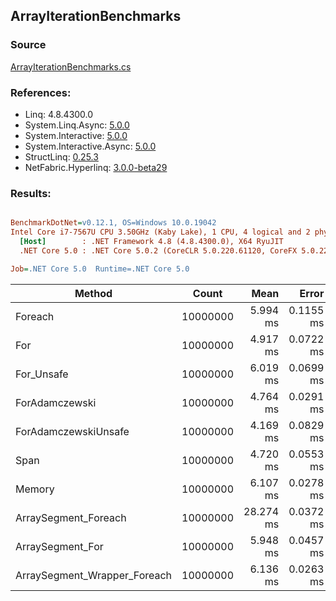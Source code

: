 ﻿## ArrayIterationBenchmarks

### Source
[ArrayIterationBenchmarks.cs](../NetFabric.Hyperlinq.Benchmarks/Benchmarks/ArrayIterationBenchmarks.cs)

### References:
- Linq: 4.8.4300.0
- System.Linq.Async: [5.0.0](https://www.nuget.org/packages/System.Linq.Async/5.0.0)
- System.Interactive: [5.0.0](https://www.nuget.org/packages/System.Interactive/5.0.0)
- System.Interactive.Async: [5.0.0](https://www.nuget.org/packages/System.Interactive.Async/5.0.0)
- StructLinq: [0.25.3](https://www.nuget.org/packages/StructLinq/0.25.3)
- NetFabric.Hyperlinq: [3.0.0-beta29](https://www.nuget.org/packages/NetFabric.Hyperlinq/3.0.0-beta29)

### Results:
``` ini

BenchmarkDotNet=v0.12.1, OS=Windows 10.0.19042
Intel Core i7-7567U CPU 3.50GHz (Kaby Lake), 1 CPU, 4 logical and 2 physical cores
  [Host]        : .NET Framework 4.8 (4.8.4300.0), X64 RyuJIT
  .NET Core 5.0 : .NET Core 5.0.2 (CoreCLR 5.0.220.61120, CoreFX 5.0.220.61120), X64 RyuJIT

Job=.NET Core 5.0  Runtime=.NET Core 5.0  

```
|                       Method |    Count |      Mean |     Error |    StdDev | Ratio | RatioSD |
|----------------------------- |--------- |----------:|----------:|----------:|------:|--------:|
|                      Foreach | 10000000 |  5.994 ms | 0.1155 ms | 0.1024 ms |  1.00 |    0.00 |
|                          For | 10000000 |  4.917 ms | 0.0722 ms | 0.0675 ms |  0.82 |    0.02 |
|                   For_Unsafe | 10000000 |  6.019 ms | 0.0699 ms | 0.0654 ms |  1.01 |    0.02 |
|               ForAdamczewski | 10000000 |  4.764 ms | 0.0291 ms | 0.0272 ms |  0.80 |    0.02 |
|         ForAdamczewskiUnsafe | 10000000 |  4.169 ms | 0.0829 ms | 0.0921 ms |  0.70 |    0.03 |
|                         Span | 10000000 |  4.720 ms | 0.0553 ms | 0.0491 ms |  0.79 |    0.02 |
|                       Memory | 10000000 |  6.107 ms | 0.0278 ms | 0.0260 ms |  1.02 |    0.02 |
|         ArraySegment_Foreach | 10000000 | 28.274 ms | 0.0372 ms | 0.0311 ms |  4.73 |    0.08 |
|             ArraySegment_For | 10000000 |  5.948 ms | 0.0457 ms | 0.0381 ms |  0.99 |    0.02 |
| ArraySegment_Wrapper_Foreach | 10000000 |  6.136 ms | 0.0263 ms | 0.0219 ms |  1.03 |    0.02 |
